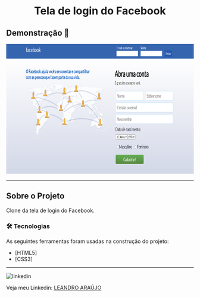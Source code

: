 <h1 style="text-align: center; font-weight: bold;">Tela de login do Facebook</h1>

## Demonstração 📸

<div align="center" >
  <img src="_imagens/face.png" alt="login-facebook" width="550" height="350">
</div>

---

## Sobre o Projeto

Clone da tela de login do Facebook.

### 🛠 Tecnologias

As seguintes ferramentas foram usadas na construção do projeto:

- [HTML5]
- [CSS3]
---

<img src="https://github.com/leandro-araujo-silva/Proffy-FullStack/raw/master/github/linkedin.png" alt="linkedin" height="50">
<br />

Veja meu Linkedin: [LEANDRO ARAÚJO](http://www.linkedin.com/in/leandro-ara%C3%BAjo-da-silva-1660631b9)
